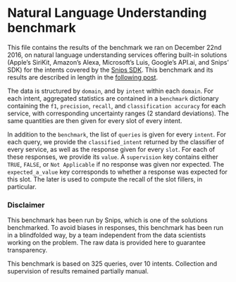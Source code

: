 # Natural Language Understanding benchmark

This file contains the results of the benchmark we ran on December 22nd 2016, on natural language understanding services offering built-in solutions (Apple’s SiriKit, Amazon’s Alexa, Microsoft’s Luis, Google’s API.ai, and Snips’ SDK) for the intents covered by the [Snips SDK](https://sdk.snips.ai/). This benchmark and its results are described in length in the [following post]().

The data is structured by `domain`, and by `intent` within each `domain`. For each intent, aggregated statistics are contained in a `benchmark` dictionary containing the `f1`, `precision`, `recall`, and `classification accuracy` for each service, with corresponding uncertainty ranges (2 standard deviations). The same quantities are then given for every slot of every intent.

In addition to the `benchmark`, the list of `queries` is given for every `intent`. For each query, we provide the `classified_intent` returned by the classifier of every service, as well as the response given for every `slot`. For each of these responses, we provide its `value`. A `supervision` key contains either `TRUE`, `FALSE`, or `Not Applicable` if no response was given nor expected. The `expected_a_value` key corresponds to whether a response was expected for this slot. The later is used to compute the recall of the slot fillers, in particular.  

### Disclaimer
This benchmark has been run by Snips, which is one of the solutions benchmarked. To avoid biases in responses, this benchmark has been run in a blindfolded way, by a team independent from the data scientists working on the problem. The raw data is provided here to guarantee transparency.

This benchmark is based on 325 queries, over 10 intents. Collection and supervision of results remained partially manual.

